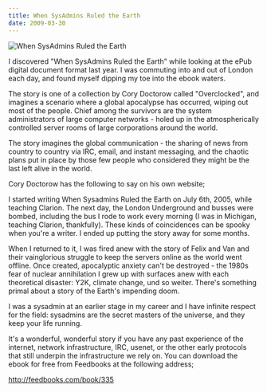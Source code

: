 ```yaml
---
title: When SysAdmins Ruled the Earth
date: 2009-03-30
---
```


![When SysAdmins Ruled the Earth](https://source.unsplash.com/Pll7AP6NFpY/1600x900)

I discovered "When SysAdmins Ruled the Earth" while looking at the ePub digital document format last year. I was commuting into and out of London each day, and found myself dipping my toe into the ebook waters.

The story is one of a collection by Cory Doctorow called "Overclocked", and imagines a scenario where a global apocalypse has occurred, wiping out most of the people. Chief among the survivors are the system administrators of large computer networks - holed up in the atmospherically controlled server rooms of large corporations around the world.

The story imagines the global communication - the sharing of news from country to country via IRC, email, and instant messaging, and the chaotic plans put in place by those few people who considered they might be the last left alive in the world.

Cory Doctorow has the following to say on his own website;

I started writing When Sysadmins Ruled the Earth on July 6th, 2005, while teaching Clarion. The next day, the London Underground and busses were bombed, including the bus I rode to work every morning (I was in Michigan, teaching Clarion, thankfully). These kinds of coincidences can be spooky when you're a writer. I ended up putting the story away for some months.

When I returned to it, I was fired anew with the story of Felix and Van and their vainglorious struggle to keep the servers online as the world went offline. Once created, apocalyptic anxiety can't be destroyed - the 1980s fear of nuclear annihilation I grew up with surfaces anew with each theoretical disaster: Y2K, climate change, und so weiter. There's something primal about a story of the Earth's impending doom.

I was a sysadmin at an earlier stage in my career and I have infinite respect for the field: sysadmins are the secret masters of the universe, and they keep your life running.

It's a wonderful, wonderful story if you have any past experience of the internet, network infrastructure, IRC, usenet, or the other early protocols that still underpin the infrastructure we rely on. You can download the ebook for free from Feedbooks at the following address;

http://feedbooks.com/book/335